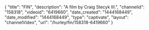 {
    "title": "FIN",
    "description": "A film by Craig Stecyk III.",
    "channelid": "158318",
    "videoid": "6419660",
    "date_created": "1444168449",
    "date_modified": "1444168449",
    "type": "captivate",
    "layout": "channelVideo",
    "url": "\/hurley\/fin\/158318-6419660"
}